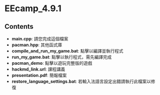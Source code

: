 # EEcamp_4.9.1

## Contents
- **main.cpp**: 請您完成這個檔案
- **pacman.hpp**: 其他函式庫
- **compile_and_run_my_game.bat**: 點擊以編譯並執行程式
- **run_my_game.bat**: 點擊以執行程式，需先編譯完成
- **pacman_demo**: 點擊以遊玩完整版的遊戲
- **hackmd_link.url**: 課程講義
- **presentation.pdf**: 簡報檔案
- **restore_language_settings.bat**: 若輸入法語言設定出錯請執行此檔案以修復
